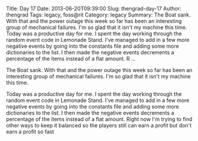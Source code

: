 Title: Day 17
Date: 2013-06-20T09:39:00
Slug: thengrad-day-17
Author: thengrad
Tags: legacy, foss@rit
Category: legacy
Summary: The Boat sank. With that and the power outage this week so far has been an interesting group of mechanical failures. I'm so glad that it isn't my machine this time.  Today was a productive day for me. I spent the day working through the random event code in Lemonade Stand. I've managed to add in a few more negative events by going into the constants file and adding some more dictionaries to the list. I then made the negative events decrements a percentage of the items instead of a flat amount. R ... 

The Boat sank. With that and the power outage this week so far has been an
interesting group of mechanical failures. I'm so glad that it isn't my machine
this time.

Today was a productive day for me. I spent the day working through the random
event code in Lemonade Stand. I've managed to add in a few more negative
events by going into the constants file and adding some more dictionaries to
the list. I then made the negative events decrements a percentage of the items
instead of a flat amount. Right now I'm trying to find other ways to keep it
balanced so the players still can earn a profit but don't earn a profit so
fast

